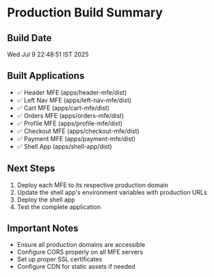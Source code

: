 # Production Build Summary

## Build Date
Wed Jul  9 22:48:51 IST 2025

## Built Applications
- ✅ Header MFE (apps/header-mfe/dist)
- ✅ Left Nav MFE (apps/left-nav-mfe/dist)
- ✅ Cart MFE (apps/cart-mfe/dist)
- ✅ Orders MFE (apps/orders-mfe/dist)
- ✅ Profile MFE (apps/profile-mfe/dist)
- ✅ Checkout MFE (apps/checkout-mfe/dist)
- ✅ Payment MFE (apps/payment-mfe/dist)
- ✅ Shell App (apps/shell-app/dist)

## Next Steps
1. Deploy each MFE to its respective production domain
2. Update the shell app's environment variables with production URLs
3. Deploy the shell app
4. Test the complete application

## Important Notes
- Ensure all production domains are accessible
- Configure CORS properly on all MFE servers
- Set up proper SSL certificates
- Configure CDN for static assets if needed

